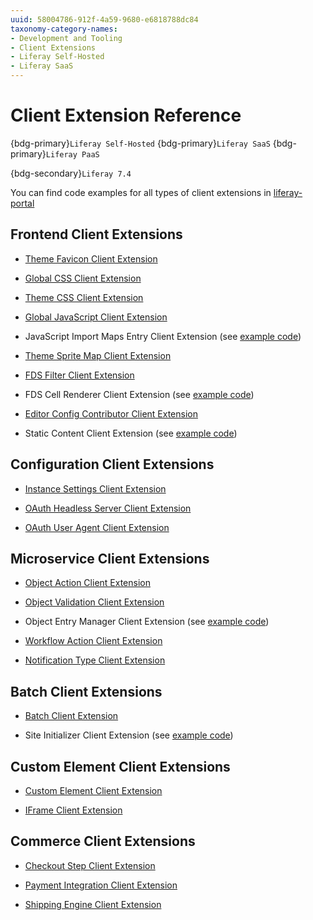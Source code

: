 ```yaml
---
uuid: 58004786-912f-4a59-9680-e6818788dc84
taxonomy-category-names:
- Development and Tooling
- Client Extensions
- Liferay Self-Hosted
- Liferay SaaS
---
```


# Client Extension Reference

{bdg-primary}`Liferay Self-Hosted`
{bdg-primary}`Liferay SaaS`
{bdg-primary}`Liferay PaaS`

{bdg-secondary}`Liferay 7.4`

You can find code examples for all types of client extensions in [liferay-portal](https://github.com/liferay/liferay-portal/tree/master/workspaces/liferay-sample-workspace/client-extensions)

## Frontend Client Extensions

- [Theme Favicon Client Extension](../customizing-liferays-look-and-feel/using-a-theme-favicon-client-extension.md)

- [Global CSS Client Extension](../customizing-liferays-look-and-feel/using-a-css-client-extension.md)

- [Theme CSS Client Extension](../customizing-liferays-look-and-feel/using-a-theme-css-client-extension.md)

- [Global JavaScript Client Extension](../customizing-liferays-look-and-feel/using-a-javascript-client-extension.md)

- JavaScript Import Maps Entry Client Extension (see [example code](https://github.com/liferay/liferay-portal/tree/master/workspaces/liferay-sample-workspace/client-extensions/liferay-sample-js-import-maps-entry))

- [Theme Sprite Map Client Extension](../customizing-liferays-look-and-feel/using-a-theme-spritemap-client-extension.md)

- [FDS Filter Client Extension](../customizing-liferays-look-and-feel/using-a-custom-filter-client-extension.md)

- FDS Cell Renderer Client Extension (see [example code](https://github.com/liferay/liferay-portal/tree/master/workspaces/liferay-sample-workspace/client-extensions/liferay-sample-fds-cell-renderer))

- [Editor Config Contributor Client Extension](../customizing-liferays-look-and-feel/using-an-editor-config-contributor-client-extension.md)

- Static Content Client Extension (see [example code](https://github.com/liferay/liferay-portal/tree/master/workspaces/liferay-sample-workspace/client-extensions/liferay-sample-static-content))

## Configuration Client Extensions

- [Instance Settings Client Extension](../configuration-as-code.md#instance-settings-client-extensions)

- [OAuth Headless Server Client Extension](../configuration-as-code.md#oauth-headless-server-client-extensions)

- [OAuth User Agent Client Extension](../configuration-as-code.md#oauth-user-agent-client-extensions)

## Microservice Client Extensions

- [Object Action Client Extension](../integrating-microservices.md#object-action-client-extensions)

- [Object Validation Client Extension](../integrating-microservices.md#object-validation-rule-client-extension)

- Object Entry Manager Client Extension (see [example code](https://github.com/liferay/liferay-portal/tree/master/workspaces/liferay-sample-workspace/client-extensions/liferay-sample-etc-spring-boot))

- [Workflow Action Client Extension](../integrating-microservices.md#workflow-action-client-extensions)

- [Notification Type Client Extension](../integrating-microservices.md#notification-type-client-extensions)

## Batch Client Extensions

- [Batch Client Extension](../importing-exporting-data.md)

- Site Initializer Client Extension (see [example code](https://github.com/liferay/liferay-portal/tree/master/workspaces/liferay-sample-workspace/client-extensions/liferay-sample-site-initializer))

## Custom Element Client Extensions

- [Custom Element Client Extension](../integrating-external-applications/creating-a-basic-custom-element.md)

- [IFrame Client Extension](../integrating-external-applications/using-an-iframe-client-extension.md)

## Commerce Client Extensions

- [Checkout Step Client Extension](https://learn.liferay.com/w/commerce/developer-guide/using-client-extensions/using-the-checkout-step-client-extension)

- [Payment Integration Client Extension](https://learn.liferay.com/w/commerce/developer-guide/using-client-extensions/using-the-payment-integration-client-extension)

- [Shipping Engine Client Extension](https://learn.liferay.com/w/commerce/developer-guide/using-client-extensions/using-the-shipping-engine-client-extension)